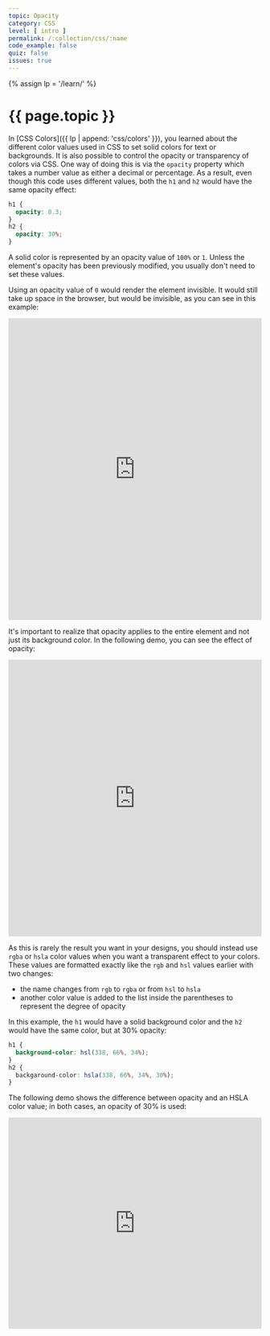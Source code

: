```yaml
---
topic: Opacity
category: CSS
level: [ intro ]
permalink: /:collection/css/:name
code_example: false
quiz: false
issues: true
---
```


{% assign lp = '/learn/' %}


# {{ page.topic }}

In [CSS Colors]({{ lp | append: 'css/colors' }}), you learned about the different color values used in CSS to set solid colors for text or backgrounds. It is also possible to control the opacity or transparency of colors via CSS. One way of doing this is via the `opacity` property which takes a number value as either a decimal or percentage. As a result, even though this code uses different values, both the `h1` and `h2` would have the same opacity effect:

```css
h1 {
  opacity: 0.3;
}
h2 {
  opacity: 30%;
}
```

A solid color is represented by an opacity value of `100%` or `1`. Unless the element's opacity has been previously modified, you usually don't need to set these values.

Using an opacity value of `0` would render the element invisible. It would still take up space in the browser, but would be invisible, as you can see in this example:

<div class="glitch-embed-wrap" style="height: 600px; width: 100%;">
  <iframe
    src="https://glitch.com/embed/#!/embed/css-opacity-1?path=index.html&previewSize=100&sidebarCollapsed=true"
    title="css-opacity-1 on Glitch"
    allow="geolocation; microphone; camera; midi; vr; encrypted-media"
    style="height: 100%; width: 100%; border: 0;">
  </iframe>
</div>

It's important to realize that opacity applies to the entire element and not just its background color. In the following demo, you can see the effect of opacity:

<div class="glitch-embed-wrap" style="height: 550px; width: 100%;">
  <iframe
    src="https://glitch.com/embed/#!/embed/css-opacity-2?path=styles.css&previewSize=100&sidebarCollapsed=true"
    title="css-opacity on Glitch"
    allow="geolocation; microphone; camera; midi; vr; encrypted-media"
    style="height: 100%; width: 100%; border: 0;">
  </iframe>
</div>

As this is rarely the result you want in your designs, you should instead use `rgba` or `hsla` color values when you want a transparent effect to your colors. These values are formatted exactly like the `rgb` and `hsl` values earlier with two changes:

- the name changes from `rgb` to `rgba` or from `hsl` to `hsla`
- another color value is added to the list inside the parentheses to represent the degree of opacity

In this example, the `h1` would have a solid background color and the `h2` would have the same color, but at 30% opacity:

```css
h1 {
  background-color: hsl(338, 66%, 34%);
}
h2 {
  backgaround-color: hsla(338, 66%, 34%, 30%);
}
```

The following demo shows the difference between opacity and an HSLA color value; in both cases, an opacity of 30% is used:

<div class="glitch-embed-wrap" style="height: 420px; width: 100%;">
  <iframe
    src="https://glitch.com/embed/#!/embed/css-alpha?path=styles.css&previewSize=100&sidebarCollapsed=true"
    title="css-alpha on Glitch"
    allow="geolocation; microphone; camera; midi; vr; encrypted-media"
    style="height: 100%; width: 100%; border: 0;">
  </iframe>
</div>
